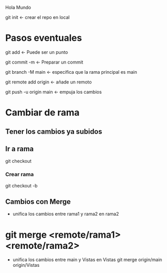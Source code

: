 Hola Mundo

git init <- crear el repo en local

# Pasos eventuales
git add <archivo> <- Puede ser un punto

git commit -m <mensaje> <- Preparar un commit

git branch -M main <- especifica que la rama principal es main

git remote add origin <url> <- añade un remoto

git push -u origin main <- empuja los cambios

# Cambiar de rama
## Tener los cambios ya subidos
## Ir a rama
git checkout <rama>

### Crear rama
git checkout -b <rama> 

## Cambios con Merge

* unifica los cambios entre rama1 y rama2 en rama2 
# git merge <remote/rama1> <remote/rama2>

* unifica los cambios entre main y Vistas en Vistas
git merge origin/main origin/Vistas
